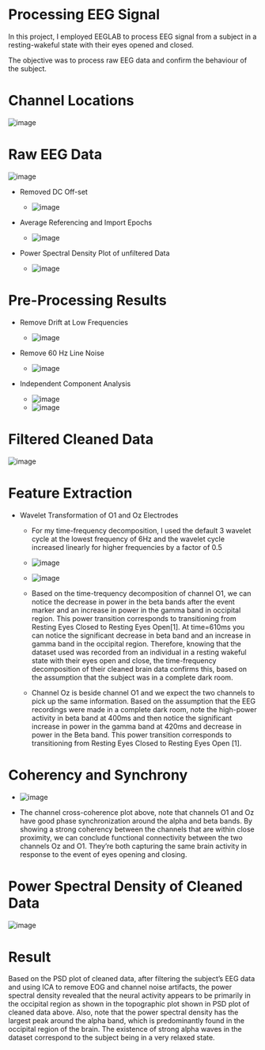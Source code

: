 # Processing EEG Signal #

In this project, I employed EEGLAB to process EEG signal from a subject in a resting-wakeful state with their eyes opened and closed. 

The objective was to process raw EEG data and confirm the behaviour of the subject. 


# Channel Locations #

![image](https://user-images.githubusercontent.com/33042545/105569138-0c1dfe80-5cf4-11eb-82b2-5a96d1167c27.png)



# Raw EEG Data #

![image](https://user-images.githubusercontent.com/33042545/105569158-3b347000-5cf4-11eb-9f0e-c21b51c01414.png)

  - Removed DC Off-set

    - ![image](https://user-images.githubusercontent.com/33042545/105569184-6b7c0e80-5cf4-11eb-98e8-53579c65daf2.png)


 -  Average Referencing and Import Epochs

    - ![image](https://user-images.githubusercontent.com/33042545/105569211-a0886100-5cf4-11eb-9ebe-bc41389c4eb9.png)


 - Power Spectral Density Plot of unfiltered Data

    - ![image](https://user-images.githubusercontent.com/33042545/105569255-15f43180-5cf5-11eb-968e-ec40bda62f31.png)



# Pre-Processing Results # 

- Remove Drift at Low Frequencies
    - ![image](https://user-images.githubusercontent.com/33042545/105569398-193bed00-5cf6-11eb-9910-7ad6fec937d8.png)

- Remove 60 Hz Line Noise
    - ![image](https://user-images.githubusercontent.com/33042545/105569419-47b9c800-5cf6-11eb-8d71-eb163e24e14b.png)

- Independent Component Analysis 
    - ![image](https://user-images.githubusercontent.com/33042545/105569448-70da5880-5cf6-11eb-9221-30cdf25e6a84.png)
    - ![image](https://user-images.githubusercontent.com/33042545/105569464-99625280-5cf6-11eb-8a32-acbb8791dd4b.png)
    
# Filtered Cleaned Data # 

![image](https://user-images.githubusercontent.com/33042545/105569490-c4e53d00-5cf6-11eb-88ee-d64f128ba500.png)


# Feature Extraction #

- Wavelet Transformation of O1 and Oz Electrodes
  -  For my time-frequency decomposition, I used the default 3 wavelet cycle at the lowest frequency of 6Hz and the wavelet cycle increased linearly for higher          frequencies by a factor of 0.5
    - ![image](https://user-images.githubusercontent.com/33042545/105569520-1ab9e500-5cf7-11eb-9491-d619aab3417b.png)

    - ![image](https://user-images.githubusercontent.com/33042545/105569532-2c02f180-5cf7-11eb-9911-cc6d210c0d74.png)
    
  - Based on the time-trequency decomposition of channel O1, we can notice the decrease in power in the beta bands after the event marker and an increase in power in the gamma band in occipital region. This power transition corresponds to transitioning from Resting Eyes Closed to Resting Eyes Open[1]. At time=610ms you can notice the significant decrease in beta band and an increase in gamma band in the occipital region. Therefore, knowing that the dataset used was recorded from an individual in a resting wakeful state with their eyes open and close, the time-frequency decomposition of their cleaned brain data confirms this, based on the assumption that the subject was in a complete dark room. 
  
  - Channel Oz is beside channel O1 and we expect the two channels to pick up the same information. Based on the assumption that the EEG recordings were made in a complete dark room, note the high-power activity in beta band at 400ms and then notice the significant increase in power in the gamma band at 420ms and decrease in power in the Beta band. This power transition corresponds to transitioning from Resting Eyes Closed to Resting Eyes Open [1]. 
  
# Coherency and Synchrony #

  - ![image](https://user-images.githubusercontent.com/33042545/105569557-5c4a9000-5cf7-11eb-893f-68d8eef2eed0.png)
  
  - The channel cross-coherence plot above, note that channels O1 and Oz have good phase synchronization around the alpha and beta bands. By showing a strong coherency between the channels that are within close proximity, we can conclude functional connectivity between the two channels Oz and O1. They’re both capturing the same brain activity in response to the event of eyes opening and closing. 

# Power Spectral Density of Cleaned Data 

![image](https://user-images.githubusercontent.com/33042545/105569603-b5b2bf00-5cf7-11eb-823b-6fb0dbaf7114.png)

# Result # 

Based on the PSD plot of cleaned data, after filtering the subject’s EEG data and using ICA to remove EOG and channel noise artifacts, the power spectral density revealed that the neural activity appears to be primarily in the occipital region as shown in the topographic plot shown in PSD plot of cleaned data above. Also, note that the power spectral density has the largest peak around the alpha band, which is predominantly found in the occipital region of the brain. The existence of strong alpha waves in the dataset correspond to the subject being in a very relaxed state. 
